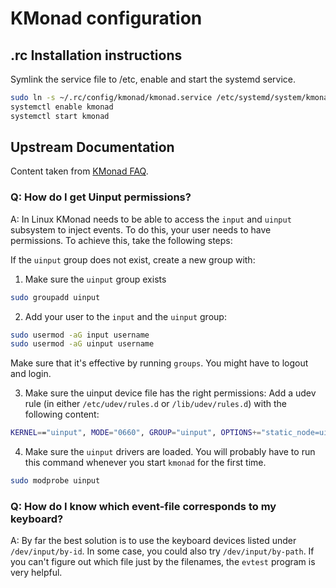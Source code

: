 # KMonad configuration

## .rc Installation instructions

Symlink the service file to /etc, enable and start the systemd service.
```bash
sudo ln -s ~/.rc/config/kmonad/kmonad.service /etc/systemd/system/kmonad.service
systemctl enable kmonad
systemctl start kmonad
```

## Upstream Documentation
Content taken from [KMonad FAQ](https://github.com/kmonad/kmonad/blob/master/doc/faq.md).

### Q: How do I get Uinput permissions?

A: In Linux KMonad needs to be able to access the `input` and `uinput` subsystem to inject
events. To do this, your user needs to have permissions. To achieve this, take
the following steps:

If the `uinput` group does not exist, create a new group with:

1. Make sure the `uinput` group exists

```bash
sudo groupadd uinput
```

2. Add your user to the `input` and the `uinput` group:
```bash
sudo usermod -aG input username
sudo usermod -aG uinput username
```

Make sure that it's effective by running `groups`. You might have to logout and login.

3. Make sure the uinput device file has the right permissions:
Add a udev rule (in either `/etc/udev/rules.d` or `/lib/udev/rules.d`) with the
following content:
```bash
KERNEL=="uinput", MODE="0660", GROUP="uinput", OPTIONS+="static_node=uinput"
```

4. Make sure the `uinput` drivers are loaded.
You will probably have to run this command whenever you start `kmonad` for the first time.
```bash
sudo modprobe uinput
```


### Q: How do I know which event-file corresponds to my keyboard?

A: By far the best solution is to use the keyboard devices listed under `/dev/input/by-id`. In some case, you could also try `/dev/input/by-path`.
If you can't figure out which file just by the filenames, the `evtest` program is very helpful.
